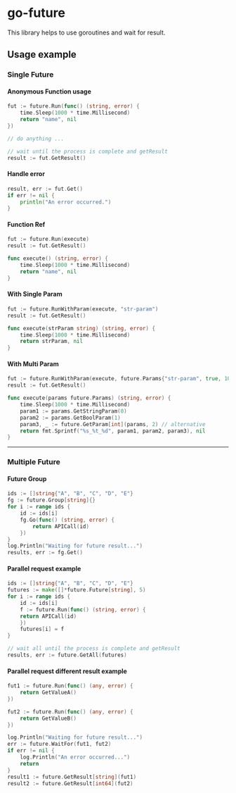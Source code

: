 # go-future
This library helps to use goroutines and wait for result.

## Usage example

### Single Future
#### Anonymous Function usage
```go
fut := future.Run(func() (string, error) {
	time.Sleep(1000 * time.Millisecond)
	return "name", nil
})

// do anything ...

// wait until the process is complete and getResult
result := fut.GetResult()
```
#### Handle error
```go
result, err := fut.Get()
if err != nil {
    println("An error occurred.")
}
```

#### Function Ref
```go
fut := future.Run(execute)
result := fut.GetResult()

func execute() (string, error) {
    time.Sleep(1000 * time.Millisecond)
    return "name", nil
}

```

#### With Single Param
```go
fut := future.RunWithParam(execute, "str-param")
result := fut.GetResult()

func execute(strParam string) (string, error) {
    time.Sleep(1000 * time.Millisecond)
    return strParam, nil
}

```

#### With Multi Param
```go
fut := future.RunWithParam(execute, future.Params{"str-param", true, 10})
result := fut.GetResult()

func execute(params future.Params) (string, error) {
    time.Sleep(1000 * time.Millisecond)
    param1 := params.GetStringParam(0)
    param2 := params.GetBoolParam(1)
    param3, _ := future.GetParam[int](params, 2) // alternative
    return fmt.Sprintf("%s_%t_%d", param1, param2, param3), nil
}
```
---
### Multiple Future

#### Future Group
```go 
ids := []string{"A", "B", "C", "D", "E"}
fg := future.Group[string]{}
for i := range ids {
    id := ids[i]
    fg.Go(func() (string, error) {
        return APICall(id)
    })
}
log.Println("Waiting for future result...")
results, err := fg.Get()
```

#### Parallel request example
```go
ids := []string{"A", "B", "C", "D", "E"}
futures := make([]*future.Future[string], 5)
for i := range ids {
    id := ids[i]
    f := future.Run(func() (string, error) {
    return APICall(id)
    })
    futures[i] = f
}

// wait all until the process is complete and getResult
results, err := future.GetAll(futures)
```

#### Parallel request different result example
```go
fut1 := future.Run(func() (any, error) {
    return GetValueA()
})

fut2 := future.Run(func() (any, error) {
    return GetValueB()
})

log.Println("Waiting for future result...")
err := future.WaitFor(fut1, fut2)
if err != nil {
    log.Println("An error occurred...")
    return
}
result1 := future.GetResult[string](fut1)
result2 := future.GetResult[int64](fut2)
```